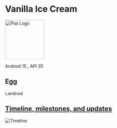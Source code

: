 # Vanilla Ice Cream

<img alt="Plat Logo" height="128" src="https://developer.android.com/about/versions/15/images/android-15-green.svg"/>

Android 15 , API 35

## Egg

Landroid

## [Timeline, milestones, and updates](https://developer.android.com/about/versions/15/overview#timeline)

![Timeline](https://developer.android.com/static/about/versions/15/images/timeline-desktop-en.png)

